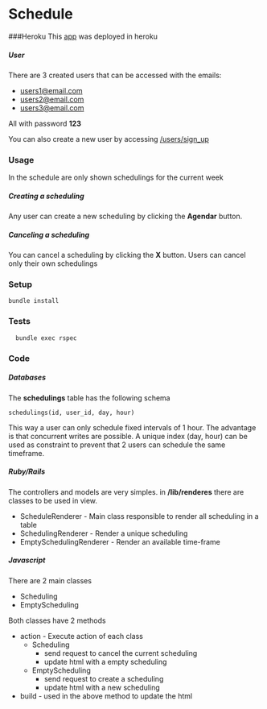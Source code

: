 # Schedule

###Heroku
This [app](https://schedule-ajax.herokuapp.com) was deployed in heroku
##### User
There are 3 created users that can be accessed with the emails:
  * users1@email.com
  * users2@email.com
  * users3@email.com

All with password **123**

You can also create a new user by accessing [/users/sign_up](https://schedule-ajax.herokuapp.com/users/sign_up)

### Usage
  In the schedule are only shown schedulings for the current week
##### Creating a scheduling
  Any user can create a new scheduling by clicking the **Agendar** button.
##### Canceling a scheduling
  You can cancel a scheduling by clicking the **X** button.
  Users can cancel only their own schedulings
### Setup
```shell
bundle install
```
### Tests
```
  bundle exec rspec
```
### Code
##### Databases
  The **schedulings** table has the following schema
  ```
  schedulings(id, user_id, day, hour)
  ```
  This way a user can only schedule fixed intervals of 1 hour.
  The advantage is that concurrent writes are possible.
  A unique index (day, hour) can be used as constraint to prevent that 2 users can schedule the same timeframe.
##### Ruby/Rails
  The controllers and models are very simples.
  in **/lib/renderes** there are classes to be used in view.
  * ScheduleRenderer - Main class responsible to render all scheduling in a table
  * SchedulingRenderer - Render a unique scheduling
  * EmptySchedulingRenderer - Render an available time-frame
  
##### Javascript
  There are 2 main classes
  * Scheduling
  * EmptyScheduling
  
  Both classes have 2 methods

  * action - Execute action of each class
    * Scheduling 
      * send request to cancel the current scheduling
      * update html with a empty scheduling
    * EmptyScheduling
      * send request to create a scheduling
      * update html with a new scheduling
  * build - used in the above method to update the html
